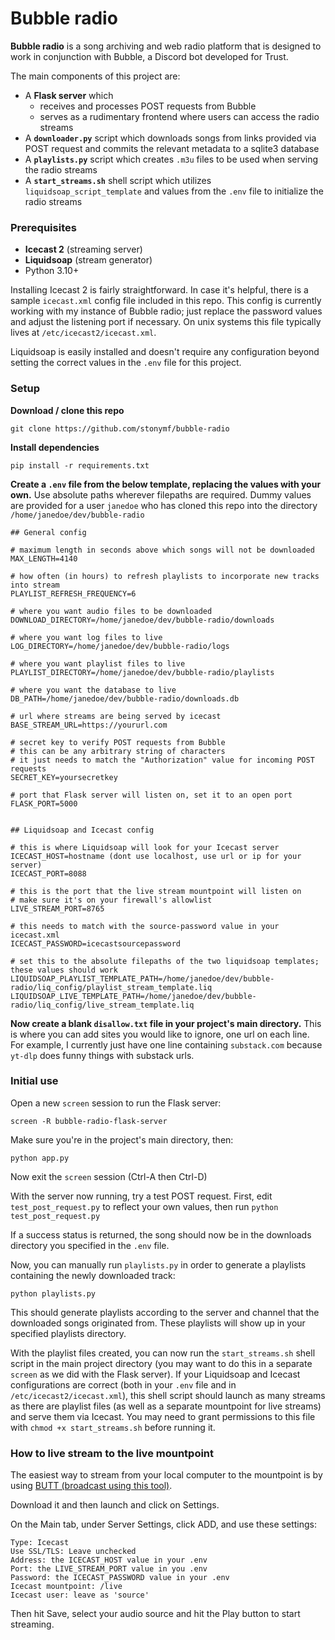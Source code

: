 # Bubble radio

**Bubble radio** is a song archiving and web radio platform that is designed to work in conjunction with Bubble, a Discord bot developed for Trust.

The main components of this project are:

- A **Flask server** which 
	- receives and processes POST requests from Bubble
	- serves as a rudimentary frontend where users can access the radio streams
- A **`downloader.py`** script which downloads songs from links provided via POST request and commits the relevant metadata to a sqlite3 database
- A **`playlists.py`** script which creates `.m3u` files to be used when serving the radio streams
- A **`start_streams.sh`** shell script which utilizes `liquidsoap_script_template` and values from the `.env` file to initialize the radio streams

### Prerequisites

- **Icecast 2** (streaming server)
- **Liquidsoap** (stream generator)
- Python 3.10+

Installing Icecast 2 is fairly straightforward. In case it's helpful, there is a sample `icecast.xml` config file included in this repo. This config is currently working with my instance of Bubble radio; just replace the password values and adjust the listening port if necessary. On unix systems this file typically lives at `/etc/icecast2/icecast.xml`.

Liquidsoap is easily installed and doesn't require any configuration beyond setting the correct values in the `.env` file for this project.

### Setup

**Download / clone this repo**

`git clone https://github.com/stonymf/bubble-radio`

**Install dependencies**

`pip install -r requirements.txt`

**Create a `.env` file from the below template, replacing the values with your own.** Use absolute paths wherever filepaths are required. Dummy values are provided for a user `janedoe` who has cloned this repo into the directory `/home/janedoe/dev/bubble-radio`

```
## General config

# maximum length in seconds above which songs will not be downloaded
MAX_LENGTH=4140

# how often (in hours) to refresh playlists to incorporate new tracks into stream
PLAYLIST_REFRESH_FREQUENCY=6

# where you want audio files to be downloaded
DOWNLOAD_DIRECTORY=/home/janedoe/dev/bubble-radio/downloads

# where you want log files to live
LOG_DIRECTORY=/home/janedoe/dev/bubble-radio/logs

# where you want playlist files to live
PLAYLIST_DIRECTORY=/home/janedoe/dev/bubble-radio/playlists

# where you want the database to live
DB_PATH=/home/janedoe/dev/bubble-radio/downloads.db

# url where streams are being served by icecast
BASE_STREAM_URL=https://yoururl.com

# secret key to verify POST requests from Bubble
# this can be any arbitrary string of characters
# it just needs to match the "Authorization" value for incoming POST requests
SECRET_KEY=yoursecretkey

# port that Flask server will listen on, set it to an open port
FLASK_PORT=5000


## Liquidsoap and Icecast config

# this is where Liquidsoap will look for your Icecast server
ICECAST_HOST=hostname (dont use localhost, use url or ip for your server)
ICECAST_PORT=8088

# this is the port that the live stream mountpoint will listen on
# make sure it's on your firewall's allowlist
LIVE_STREAM_PORT=8765

# this needs to match with the source-password value in your icecast.xml
ICECAST_PASSWORD=icecastsourcepassword

# set this to the absolute filepaths of the two liquidsoap templates; these values should work
LIQUIDSOAP_PLAYLIST_TEMPLATE_PATH=/home/janedoe/dev/bubble-radio/liq_config/playlist_stream_template.liq
LIQUIDSOAP_LIVE_TEMPLATE_PATH=/home/janedoe/dev/bubble-radio/liq_config/live_stream_template.liq
```

**Now create a blank `disallow.txt` file in your project's main directory.** This is where you can add sites you would like to ignore, one url on each line. For example, I currently just have one line containing `substack.com` because `yt-dlp` does funny things with substack urls.

### Initial use

Open a new `screen` session to run the Flask server:

`screen -R bubble-radio-flask-server`

Make sure you're in the project's main directory, then:

`python app.py`

Now exit the `screen` session (Ctrl-A then Ctrl-D)

With the server now running, try a test POST request. First, edit `test_post_request.py` to reflect your own values, then run `python test_post_request.py`

If a success status is returned, the song should now be in the downloads directory you specified in the `.env` file.

Now, you can manually run `playlists.py` in order to generate a playlists containing the newly downloaded track:

`python playlists.py`

This should generate playlists according to the server and channel that the downloaded songs originated from. These playlists will show up in your specified playlists directory.

With the playlist files created, you can now run the `start_streams.sh` shell script in the main project directory (you may want to do this in a separate `screen` as we did with the Flask server). If your Liquidsoap and Icecast configurations are correct (both in your `.env` file and in `/etc/icecast2/icecast.xml`), this shell script should launch as many streams as there are playlist files (as well as a separate mountpoint for live streams) and serve them via Icecast. You may need to grant permissions to this file with `chmod +x start_streams.sh` before running it.

### How to live stream to the live mountpoint

The easiest way to stream from your local computer to the mountpoint is by using [BUTT (broadcast using this tool)](https://danielnoethen.de/butt/).

Download it and then launch and click on Settings. 

On the Main tab, under Server Settings, click ADD, and use these settings:

```
Type: Icecast
Use SSL/TLS: Leave unchecked
Address: the ICECAST_HOST value in your .env
Port: the LIVE_STREAM_PORT value in you .env
Password: the ICECAST_PASSWORD value in your .env
Icecast mountpoint: /live
Icecast user: leave as 'source'
```

Then hit Save, select your audio source and hit the Play button to start streaming.